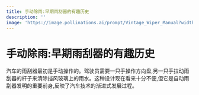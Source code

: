 ```yaml
---
title: 手动除雨:早期雨刮器的有趣历史
description: ''
image: 'https://image.pollinations.ai/prompt/Vintage_Wiper_Manual?width=720&height=480&seed=12'
---
```


# 手动除雨:早期雨刮器的有趣历史

汽车的雨刮器最初是手动操作的。驾驶员需要一只手操作方向盘,另一只手拉动雨刮器的杆子来清除挡风玻璃上的雨水。这种设计现在看来十分不便,但它是自动雨刮器发明的重要前身,反映了汽车技术的渐进式发展过程。

